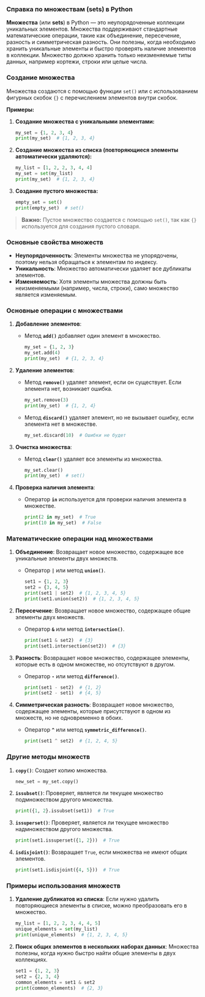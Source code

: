 ### Справка по множествам (sets) в Python

**Множества** (или **sets**) в Python — это неупорядоченные коллекции уникальных элементов. Множества поддерживают стандартные математические операции, такие как объединение, пересечение, разность и симметрическая разность. Они полезны, когда необходимо хранить уникальные элементы и быстро проверять наличие элементов в коллекции. Множество должно хранить только неизменяемые типы данных, например кортежи, строки или целые числа.

### Создание множества

Множества создаются с помощью функции `set()` или с использованием фигурных скобок `{}` с перечислением элементов внутри скобок.

**Примеры:**

1. **Создание множества с уникальными элементами:**
   ```python
   my_set = {1, 2, 3, 4}
   print(my_set)  # {1, 2, 3, 4}
   ```

2. **Создание множества из списка (повторяющиеся элементы автоматически удаляются):**
   ```python
   my_list = [1, 2, 2, 3, 4, 4]
   my_set = set(my_list)
   print(my_set)  # {1, 2, 3, 4}
   ```

3. **Создание пустого множества:**
   ```python
   empty_set = set()
   print(empty_set)  # set()
   ```

> **Важно:** Пустое множество создается с помощью `set()`, так как `{}` используется для создания пустого словаря.

### Основные свойства множеств

- **Неупорядоченность**: Элементы множества не упорядочены, поэтому нельзя обращаться к элементам по индексу.
- **Уникальность**: Множество автоматически удаляет все дубликаты элементов.
- **Изменяемость**: Хотя элементы множества должны быть неизменяемыми (например, числа, строки), само множество является изменяемым.

### Основные операции с множествами

1. **Добавление элементов**:
   - Метод **`add()`** добавляет один элемент в множество.
     ```python
     my_set = {1, 2, 3}
     my_set.add(4)
     print(my_set)  # {1, 2, 3, 4}
     ```

2. **Удаление элементов**:
   - Метод **`remove()`** удаляет элемент, если он существует. Если элемента нет, возникает ошибка.
     ```python
     my_set.remove(3)
     print(my_set)  # {1, 2, 4}
     ```
   - Метод **`discard()`** удаляет элемент, но не вызывает ошибку, если элемента нет в множестве.
     ```python
     my_set.discard(10)  # Ошибки не будет
     ```

3. **Очистка множества**:
   - Метод **`clear()`** удаляет все элементы из множества.
     ```python
     my_set.clear()
     print(my_set)  # set()
     ```

4. **Проверка наличия элемента**:
   - Оператор **`in`** используется для проверки наличия элемента в множестве.
     ```python
     print(2 in my_set)  # True
     print(10 in my_set)  # False
     ```

### Математические операции над множествами

1. **Объединение**: Возвращает новое множество, содержащее все уникальные элементы двух множеств.
   - Оператор **`|`** или метод **`union()`**.
     ```python
     set1 = {1, 2, 3}
     set2 = {3, 4, 5}
     print(set1 | set2)  # {1, 2, 3, 4, 5}
     print(set1.union(set2))  # {1, 2, 3, 4, 5}
     ```

2. **Пересечение**: Возвращает новое множество, содержащее общие элементы двух множеств.
   - Оператор **`&`** или метод **`intersection()`**.
     ```python
     print(set1 & set2)  # {3}
     print(set1.intersection(set2))  # {3}
     ```

3. **Разность**: Возвращает новое множество, содержащее элементы, которые есть в одном множестве, но отсутствуют в другом.
   - Оператор **`-`** или метод **`difference()`**.
     ```python
     print(set1 - set2)  # {1, 2}
     print(set2 - set1)  # {4, 5}
     ```

4. **Симметрическая разность**: Возвращает новое множество, содержащее элементы, которые присутствуют в одном из множеств, но не одновременно в обоих.
   - Оператор **`^`** или метод **`symmetric_difference()`**.
     ```python
     print(set1 ^ set2)  # {1, 2, 4, 5}
     ```

### Другие методы множеств

1. **`copy()`**: Создает копию множества.
   ```python
   new_set = my_set.copy()
   ```

2. **`issubset()`**: Проверяет, является ли текущее множество подмножеством другого множества.
   ```python
   print({1, 2}.issubset(set1))  # True
   ```

3. **`issuperset()`**: Проверяет, является ли текущее множество надмножеством другого множества.
   ```python
   print(set1.issuperset({1, 2}))  # True
   ```

4. **`isdisjoint()`**: Возвращает `True`, если множества не имеют общих элементов.
   ```python
   print(set1.isdisjoint({4, 5}))  # True
   ```

### Примеры использования множеств

1. **Удаление дубликатов из списка**:
   Если нужно удалить повторяющиеся элементы в списке, можно преобразовать его в множество.
   ```python
   my_list = [1, 2, 2, 3, 4, 4, 5]
   unique_elements = set(my_list)
   print(unique_elements)  # {1, 2, 3, 4, 5}
   ```

2. **Поиск общих элементов в нескольких наборах данных**:
   Множества полезны, когда нужно быстро найти общие элементы в двух коллекциях.
   ```python
   set1 = {1, 2, 3}
   set2 = {2, 3, 4}
   common_elements = set1 & set2
   print(common_elements)  # {2, 3}
   ```

